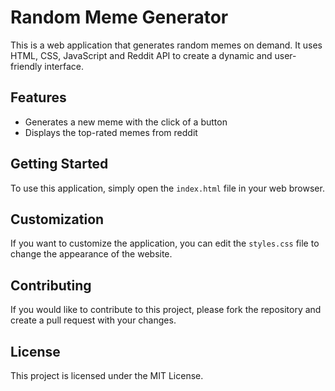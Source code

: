 # Random Meme Generator

This is a web application that generates random memes on demand. It uses HTML, CSS, JavaScript and Reddit API to create a dynamic and user-friendly interface.

## Features
- Generates a new meme with the click of a button
- Displays the top-rated memes from reddit

## Getting Started
To use this application, simply open the `index.html` file in your web browser.

## Customization
If you want to customize the application, you can edit the `styles.css` file to change the appearance of the website.

## Contributing
If you would like to contribute to this project, please fork the repository and create a pull request with your changes.

## License
This project is licensed under the MIT License.
